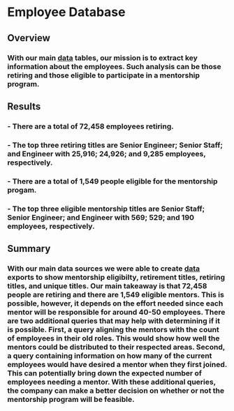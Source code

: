 # Employee Database

## Overview

### With our main [data](https://github.com/Ctblossey/Pewlett-Hackard-Analysis/tree/main/Analysis%20Projects%20Folder/Pewlett-Hackard-Analysis%20Folder/Data) tables, our mission is to extract key information about the employees. Such analysis can be those retiring and those eligible to participate in a mentorship program.

## Results

### - There are a total of 72,458 employees retiring.

### - The top three retiring titles are Senior Engineer; Senior Staff; and Engineer with 25,916; 24,926; and 9,285 employees, respectively.

### - There are a total of 1,549 people eligible for the mentorship progam.

### - The top three eligible mentorship titles are Senior Staff; Senior Engineer; and Engineer with 569; 529; and 190 employees, respectively.

## Summary

### With our main data sources we were able to create [data](https://github.com/Ctblossey/Pewlett-Hackard-Analysis/tree/main/Data) exports to show mentorship eligibilty, retirement titles, retiring titles, and unique titles. Our main takeaway is that 72,458 people are retiring and there are 1,549 eligible mentors. This is possible, however, it depends on the effort needed since each mentor will be responsible for around 40-50 employees. There are two additional queries that may help with determining if it is possible. First, a query aligning the mentors with the count of employees in their old roles. This would show how well the mentors could be distributed to their respected areas. Second, a query containing information on how many of the current employees would have desired a mentor when they first joined. This can potentially bring down the expected number of employees needing a mentor. With these additional queries, the company can make a better decision on whether or not the  mentorship program will be feasible. 
